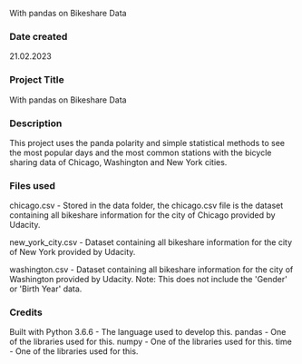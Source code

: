 With pandas on Bikeshare Data

### Date created
21.02.2023

### Project Title
With pandas on Bikeshare Data

### Description
This project uses the panda polarity and simple statistical methods to see the most popular days and the most common stations with the bicycle sharing data of Chicago, Washington and New York cities.


### Files used
chicago.csv - Stored in the data folder, the chicago.csv file is the dataset containing all bikeshare information for the city of Chicago provided by Udacity.

new_york_city.csv - Dataset containing all bikeshare information for the city of New York provided by Udacity.

washington.csv - Dataset containing all bikeshare information for the city of Washington provided by Udacity.
Note: This does not include the 'Gender' or 'Birth Year' data.


### Credits
Built with
Python 3.6.6 - The language used to develop this.
pandas - One of the libraries used for this.
numpy - One of the libraries used for this.
time - One of the libraries used for this.

